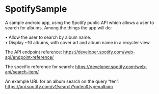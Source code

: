# SpotifySample
A sample android app, using the Spotify public API which allows a user
to search for albums. Among the things the app will do:

• Allow the user to search by album name.   
• Display ~10 albums, with cover art and album name in a recycler view.  

The API endpoint reference:
https://developer.spotify.com/web-api/endpoint-reference/

The specific reference for search:
https://developer.spotify.com/web-api/search-item/

An example URL for an album search on the query “ten”:
https://api.spotify.com/v1/search?q=ten&type=album
